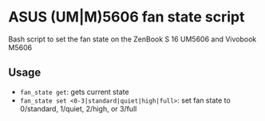 # ASUS (UM|M)5606 fan state script

Bash script to set the fan state on the ZenBook S 16 UM5606 and Vivobook M5606

## Usage

- `fan_state get`: gets current state
- `fan_state set <0-3|standard|quiet|high|full>`: set fan state to 0/standard, 1/quiet, 2/high, or 3/full
